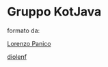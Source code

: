 # Gruppo KotJava

formato da:

[Lorenzo Panico](https://github.com/872986Lorenzo)

[diolenf](https://github.com/diolenf)
